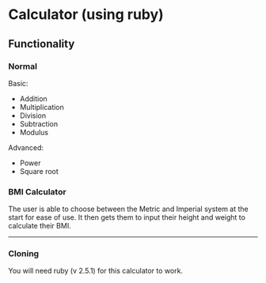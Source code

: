 # Calculator (using ruby)

## Functionality

### Normal

Basic:
- Addition
- Multiplication
- Division
- Subtraction
- Modulus

Advanced:
- Power
- Square root

### BMI Calculator
The user is able to choose between the Metric and Imperial system at the start for ease of use. It then gets them to input their height and weight to calculate their BMI.

---

### Cloning

You will need ruby (v 2.5.1) for this calculator to work.
